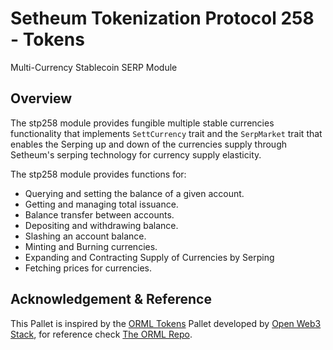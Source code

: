 # Setheum Tokenization Protocol 258 - Tokens
Multi-Currency Stablecoin SERP Module

## Overview

The stp258 module provides fungible multiple stable currencies functionality that implements `SettCurrency` trait and the `SerpMarket` trait that enables the Serping up and down of the currencies supply through Setheum's serping technology for currency supply elasticity.

The stp258 module provides functions for:

- Querying and setting the balance of a given account.
- Getting and managing total issuance.
- Balance transfer between accounts.
- Depositing and withdrawing balance.
- Slashing an account balance.
- Minting and Burning currencies.
- Expanding and Contracting Supply of Currencies by Serping
- Fetching prices for currencies.
## Acknowledgement & Reference

This Pallet is inspired by the [ORML Tokens](https://github.com/open-web3-stack/open-runtime-module-library/blob/master/tokens) Pallet developed by [Open Web3 Stack](https://github.com/open-web3-stack/), for reference check [The ORML Repo](https://github.com/open-web3-stack/open-runtime-module-library).
